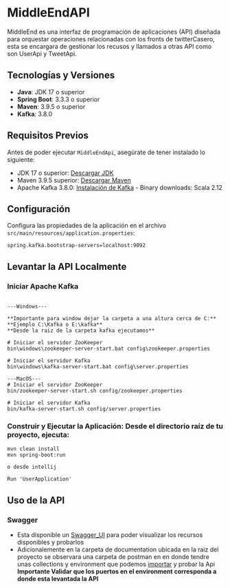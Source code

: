 # MiddleEndAPI

MiddleEnd es una interfaz de programación de aplicaciones (API) diseñada para orquestar operaciones relacionadas con
los fronts de twitterCasero, esta se encargara de gestionar los recusos y llamados a otras API como son UserApi y
TweetApi.

## Tecnologías y Versiones

- **Java**: JDK 17 o superior
- **Spring Boot**: 3.3.3 o superior
- **Maven**: 3.9.5 o superior
- **Kafka**: 3.8.0

## Requisitos Previos

Antes de poder ejecutar `MiddleEndApi`, asegúrate de tener instalado lo siguiente:

- JDK 17 o superior: [Descargar JDK](https://www.oracle.com/java/technologies/javase-jdk11-downloads.html)
- Maven 3.9.5 superior: [Descargar Maven](https://maven.apache.org/download.cgi)
- Apache Kafka 3.8.0: [Instalación de Kafka](https://kafka.apache.org/downloads) - Binary downloads: Scala 2.12


## Configuración

Configura las propiedades de la aplicación en el archivo `src/main/resources/application.properties`:

```properties
spring.kafka.bootstrap-servers=localhost:9092
```

## Levantar la API Localmente

### Iniciar Apache Kafka

```

---Windows---

**Importante para window dejar la carpeta a una altura cerca de C:**
**Ejemplo C:\Kafka o E:\kafka**
**Desde la raiz de la carpeta kafka ejecutamos**

# Iniciar el servidor ZooKeeper
bin\windows\zookeeper-server-start.bat config\zookeeper.properties

# Iniciar el servidor Kafka
bin\windows\kafka-server-start.bat config\server.properties

---MacOS---
# Iniciar el servidor ZooKeeper
bin/zookeeper-server-start.sh config/zookeeper.properties

# Iniciar el servidor Kafka
bin/kafka-server-start.sh config/server.properties

```

### Construir y Ejecutar la Aplicación: Desde el directorio raíz de tu proyecto, ejecuta:

```
mvn clean install
mvn spring-boot:run

o desde intellij

Run 'UserApplication'

```

## Uso de la API

### Swagger

- Esta disponible un [Swagger_UI](http://localhost:8082/swagger-ui/index.html#/) para poder visualizar los
  recursos disponibles y probarlos
- Adicionalemente en la carpeta de documentation ubicada en la raiz del proyecto se observara una carpeta de postman en
    en donde tendre unas collections y environment que podemos [importar](https://learning.postman.com/docs/getting-started/importing-and-exporting/importing-data/)
    y probar la Api **Importante Validar que los puertos en el environment corresponda a donde esta levantada la API**
    
